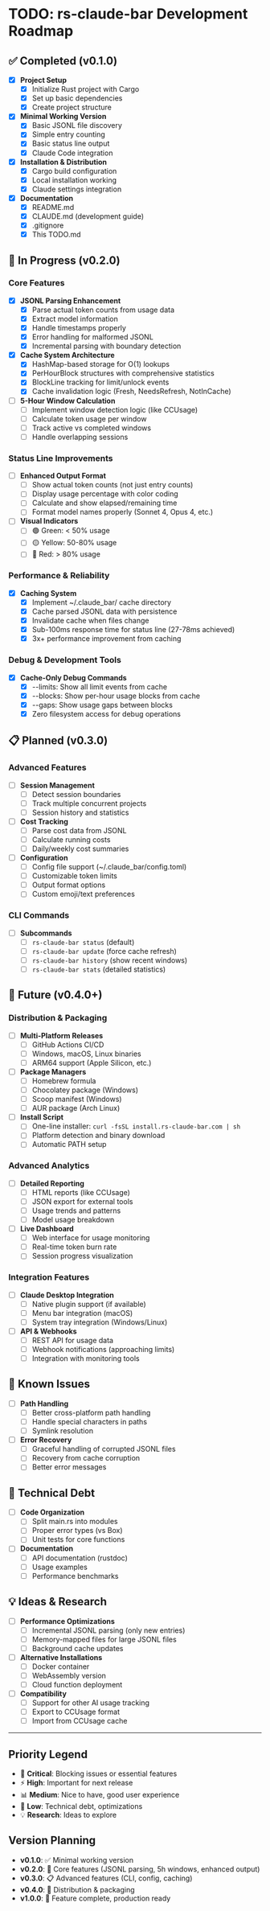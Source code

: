 # TODO: rs-claude-bar Development Roadmap

## ✅ Completed (v0.1.0)

- [x] **Project Setup**
  - [x] Initialize Rust project with Cargo
  - [x] Set up basic dependencies
  - [x] Create project structure

- [x] **Minimal Working Version**
  - [x] Basic JSONL file discovery
  - [x] Simple entry counting
  - [x] Basic status line output
  - [x] Claude Code integration

- [x] **Installation & Distribution**
  - [x] Cargo build configuration
  - [x] Local installation working
  - [x] Claude settings integration

- [x] **Documentation**
  - [x] README.md
  - [x] CLAUDE.md (development guide)
  - [x] .gitignore
  - [x] This TODO.md

## 🚧 In Progress (v0.2.0)

### Core Features
- [x] **JSONL Parsing Enhancement** 
  - [x] Parse actual token counts from usage data
  - [x] Extract model information
  - [x] Handle timestamps properly
  - [x] Error handling for malformed JSONL
  - [x] Incremental parsing with boundary detection

- [x] **Cache System Architecture**
  - [x] HashMap-based storage for O(1) lookups
  - [x] PerHourBlock structures with comprehensive statistics
  - [x] BlockLine tracking for limit/unlock events
  - [x] Cache invalidation logic (Fresh, NeedsRefresh, NotInCache)

- [ ] **5-Hour Window Calculation**
  - [ ] Implement window detection logic (like CCUsage)
  - [ ] Calculate token usage per window
  - [ ] Track active vs completed windows
  - [ ] Handle overlapping sessions

### Status Line Improvements
- [ ] **Enhanced Output Format**
  - [ ] Show actual token counts (not just entry counts)
  - [ ] Display usage percentage with color coding
  - [ ] Calculate and show elapsed/remaining time
  - [ ] Format model names properly (Sonnet 4, Opus 4, etc.)

- [ ] **Visual Indicators**
  - [ ] 🟢 Green: < 50% usage
  - [ ] 🟡 Yellow: 50-80% usage  
  - [ ] 🔴 Red: > 80% usage

### Performance & Reliability
- [x] **Caching System**
  - [x] Implement ~/.claude_bar/ cache directory
  - [x] Cache parsed JSONL data with persistence
  - [x] Invalidate cache when files change
  - [x] Sub-100ms response time for status line (27-78ms achieved)
  - [x] 3x+ performance improvement from caching

### Debug & Development Tools
- [x] **Cache-Only Debug Commands**
  - [x] --limits: Show all limit events from cache
  - [x] --blocks: Show per-hour usage blocks from cache
  - [x] --gaps: Show usage gaps between blocks
  - [x] Zero filesystem access for debug operations

## 📋 Planned (v0.3.0)

### Advanced Features
- [ ] **Session Management**
  - [ ] Detect session boundaries
  - [ ] Track multiple concurrent projects
  - [ ] Session history and statistics

- [ ] **Cost Tracking**
  - [ ] Parse cost data from JSONL
  - [ ] Calculate running costs
  - [ ] Daily/weekly cost summaries

- [ ] **Configuration**
  - [ ] Config file support (~/.claude_bar/config.toml)
  - [ ] Customizable token limits
  - [ ] Output format options
  - [ ] Custom emoji/text preferences

### CLI Commands
- [ ] **Subcommands**
  - [ ] `rs-claude-bar status` (default)
  - [ ] `rs-claude-bar update` (force cache refresh)
  - [ ] `rs-claude-bar history` (show recent windows)
  - [ ] `rs-claude-bar stats` (detailed statistics)

## 🔮 Future (v0.4.0+)

### Distribution & Packaging
- [ ] **Multi-Platform Releases**
  - [ ] GitHub Actions CI/CD
  - [ ] Windows, macOS, Linux binaries
  - [ ] ARM64 support (Apple Silicon, etc.)

- [ ] **Package Managers**
  - [ ] Homebrew formula
  - [ ] Chocolatey package (Windows)
  - [ ] Scoop manifest (Windows)
  - [ ] AUR package (Arch Linux)

- [ ] **Install Script**
  - [ ] One-line installer: `curl -fsSL install.rs-claude-bar.com | sh`
  - [ ] Platform detection and binary download
  - [ ] Automatic PATH setup

### Advanced Analytics
- [ ] **Detailed Reporting**
  - [ ] HTML reports (like CCUsage)
  - [ ] JSON export for external tools
  - [ ] Usage trends and patterns
  - [ ] Model usage breakdown

- [ ] **Live Dashboard**
  - [ ] Web interface for usage monitoring
  - [ ] Real-time token burn rate
  - [ ] Session progress visualization

### Integration Features
- [ ] **Claude Desktop Integration**
  - [ ] Native plugin support (if available)
  - [ ] Menu bar integration (macOS)
  - [ ] System tray integration (Windows/Linux)

- [ ] **API & Webhooks**
  - [ ] REST API for usage data
  - [ ] Webhook notifications (approaching limits)
  - [ ] Integration with monitoring tools

## 🐛 Known Issues

- [ ] **Path Handling**
  - [ ] Better cross-platform path handling
  - [ ] Handle special characters in paths
  - [ ] Symlink resolution

- [ ] **Error Recovery**
  - [ ] Graceful handling of corrupted JSONL files
  - [ ] Recovery from cache corruption
  - [ ] Better error messages

## 🔧 Technical Debt

- [ ] **Code Organization**
  - [ ] Split main.rs into modules
  - [ ] Proper error types (vs Box<dyn Error>)
  - [ ] Unit tests for core functions

- [ ] **Documentation**
  - [ ] API documentation (rustdoc)
  - [ ] Usage examples
  - [ ] Performance benchmarks

## 💡 Ideas & Research

- [ ] **Performance Optimizations**
  - [ ] Incremental JSONL parsing (only new entries)
  - [ ] Memory-mapped files for large JSONL files
  - [ ] Background cache updates

- [ ] **Alternative Installations**
  - [ ] Docker container
  - [ ] WebAssembly version
  - [ ] Cloud function deployment

- [ ] **Compatibility**
  - [ ] Support for other AI usage tracking
  - [ ] Export to CCUsage format
  - [ ] Import from CCUsage cache

---

## Priority Legend
- 🚨 **Critical**: Blocking issues or essential features
- ⚡ **High**: Important for next release  
- 📊 **Medium**: Nice to have, good user experience
- 🔧 **Low**: Technical debt, optimizations
- 💡 **Research**: Ideas to explore

## Version Planning
- **v0.1.0**: ✅ Minimal working version
- **v0.2.0**: 🚧 Core features (JSONL parsing, 5h windows, enhanced output)
- **v0.3.0**: 📋 Advanced features (CLI, config, caching)
- **v0.4.0**: 🔮 Distribution & packaging
- **v1.0.0**: 🎯 Feature complete, production ready